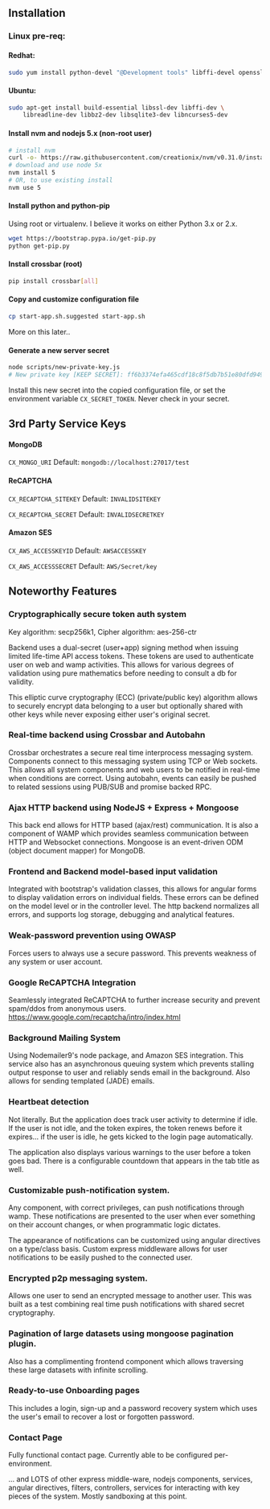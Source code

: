 ## Installation

### Linux pre-req:

#### Redhat:

```bash
sudo yum install python-devel "@Development tools" libffi-devel openssl-devel
```

#### Ubuntu:

```bash
sudo apt-get install build-essential libssl-dev libffi-dev \
    libreadline-dev libbz2-dev libsqlite3-dev libncurses5-dev
```

#### Install nvm and nodejs 5.x (non-root user)
```bash
# install nvm
curl -o- https://raw.githubusercontent.com/creationix/nvm/v0.31.0/install.sh | bash
# download and use node 5x
nvm install 5
# OR, to use existing install
nvm use 5
```

#### Install python and python-pip
Using root or virtualenv. I believe it works on either Python 3.x or 2.x.

```bash
wget https://bootstrap.pypa.io/get-pip.py
python get-pip.py
```

#### Install crossbar (root)
```bash
pip install crossbar[all]
```

#### Copy and customize configuration file
```bash
cp start-app.sh.suggested start-app.sh
```
More on this later..

#### Generate a new server secret
```bash
node scripts/new-private-key.js
# New private key [KEEP SECRET]: ff6b3374efa465cdf18c8f5db7b51e80dfd949b30ef77aa37057e1838616fc44
```
Install this new secret into the copied configuration file, or set the environment variable `CX_SECRET_TOKEN`. Never check in your secret.

## 3rd Party Service Keys

#### MongoDB
`CX_MONGO_URI` Default: `mongodb://localhost:27017/test`

#### ReCAPTCHA

`CX_RECAPTCHA_SITEKEY` Default: `INVALIDSITEKEY`

`CX_RECAPTCHA_SECRET` Default: `INVALIDSECRETKEY`

#### Amazon SES

`CX_AWS_ACCESSKEYID` Default: `AWSACCESSKEY`

`CX_AWS_ACCESSSECRET` Default: `AWS/Secret/key`


## Noteworthy Features

### Cryptographically secure token auth system

Key algorithm: secp256k1, Cipher algorithm: aes-256-ctr

Backend uses a dual-secret (user+app) signing method when issuing limited life-time API access tokens. These tokens are used to authenticate user on web and wamp activities. This allows for various degrees of validation using pure mathematics before needing to consult a db for validity.

This elliptic curve cryptography (ECC) (private/public key) algorithm allows to securely encrypt data belonging to a user but optionally shared with other keys while never exposing either user's original secret.

### Real-time backend using Crossbar and Autobahn

Crossbar orchestrates a secure real time interprocess messaging system. Components connect to this messaging system using TCP or Web sockets. This allows all system components and web users to be notified in real-time when conditions are correct. Using autobahn, events can easily be pushed to related sessions using PUB/SUB and promise backed RPC.

### Ajax HTTP backend using NodeJS + Express + Mongoose

This back end allows for HTTP based (ajax/rest) communication. It is also a component of WAMP which provides seamless communication between HTTP and Websocket connections. Mongoose is an event-driven ODM (object document mapper) for MongoDB.

### Frontend and Backend model-based input validation

Integrated with bootstrap's validation classes, this allows for angular forms to display validation errors on individual fields. These errors can be defined on the model level or in the controller level. The http backend normalizes all errors, and supports log storage, debugging and analytical features.

### Weak-password prevention using OWASP

Forces users to always use a secure password. This prevents weakness of any system or user account.

### Google ReCAPTCHA Integration

Seamlessly integrated ReCAPTCHA to further increase security and prevent spam/ddos from anonymous users. https://www.google.com/recaptcha/intro/index.html

### Background Mailing System

Using Nodemailer9's node package, and Amazon SES integration. This service also has an asynchronous queuing system which prevents stalling output response to user and reliably sends email in the background. Also allows for sending templated (JADE) emails.

### Heartbeat detection

Not literally. But the application does track user activity to determine if idle. If the user is not idle, and the token expires, the token renews before it expires... if the user is idle, he gets kicked to the login page automatically.

The application also displays various warnings to the user before a token goes bad. There is a configurable countdown that appears in the tab title as well.

### Customizable push-notification system.

Any component, with correct privileges, can push notifications through wamp. These notifications are presented to the user when ever something on their account changes, or when programmatic logic dictates.

The appearance of notifications can be customized using angular directives on a type/class basis. Custom express middleware allows for user notifications to be easily pushed to the connected user.

### Encrypted p2p messaging system.

Allows one user to send an encrypted message to another user. This was built as a test combining real time push notifications with shared secret cryptography.

### Pagination of large datasets using mongoose pagination plugin.

Also has a complimenting frontend component which allows traversing these large datasets with infinite scrolling.

### Ready-to-use Onboarding pages

This includes a login, sign-up and a password recovery system which uses the user's email to recover a lost or forgotten password.

### Contact Page

Fully functional contact page. Currently able to be configured per-environment.

... and LOTS of other express middle-ware, nodejs components, services, angular directives, filters, controllers, services for interacting with key pieces of the system. Mostly sandboxing at this point.
